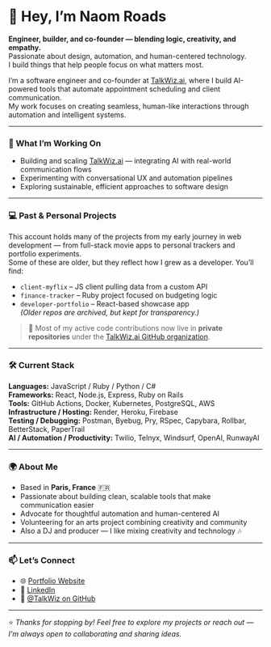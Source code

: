 # 👋 Hey, I’m Naom Roads

**Engineer, builder, and co-founder — blending logic, creativity, and empathy.**  
Passionate about design, automation, and human-centered technology.  
I build things that help people focus on what matters most.

I’m a software engineer and co-founder at [TalkWiz.ai](https://talkwiz.ai), where I build AI-powered tools that automate appointment scheduling and client communication.  
My work focuses on creating seamless, human-like interactions through automation and intelligent systems.

---

### 🧠 What I’m Working On
- Building and scaling [TalkWiz.ai](https://github.com/naomsTalkwiz) — integrating AI with real-world communication flows  
- Experimenting with conversational UX and automation pipelines  
- Exploring sustainable, efficient approaches to software design

---

### 💻 Past & Personal Projects
This account holds many of the projects from my early journey in web development — from full-stack movie apps to personal trackers and portfolio experiments.  
Some of these are older, but they reflect how I grew as a developer. You’ll find:
- `client-myflix` – JS client pulling data from a custom API  
- `finance-tracker` – Ruby project focused on budgeting logic  
- `developer-portfolio` – React-based showcase app  
*(Older repos are archived, but kept for transparency.)*

> 🔐 Most of my active code contributions now live in **private repositories** under the [TalkWiz.ai GitHub organization](https://github.com/naomsTalkwiz).

---

### 🛠️ Current Stack

**Languages:** JavaScript / Ruby / Python / C#  
**Frameworks:** React, Node.js, Express, Ruby on Rails  
**Tools:** GitHub Actions, Docker, Kubernetes, PostgreSQL, AWS  
**Infrastructure / Hosting:** Render, Heroku, Firebase  
**Testing / Debugging:** Postman, Byebug, Pry, RSpec, Capybara, Rollbar, BetterStack, PaperTrail  
**AI / Automation / Productivity:** Twilio, Telnyx, Windsurf, OpenAI, RunwayAI

---

### 🌍 About Me

- Based in **Paris, France** 🇫🇷  
- Passionate about building clean, scalable tools that make communication easier  
- Advocate for thoughtful automation and human-centered AI  
- Volunteering for an arts project combining creativity and community  
- Also a DJ and producer — I like mixing creativity and technology 🎶  

---

### 📫 Let’s Connect
- 🌐 [Portfolio Website](https://naom-roads.github.io/Portfolio-Website/)  
- 💼 [LinkedIn](https://www.linkedin.com/in/naomi-rodriguez-madiedo-b1464b35/)  
- 💬 [@TalkWiz on GitHub](https://github.com/TalkWizAI)

---

⭐️ *Thanks for stopping by! Feel free to explore my projects or reach out — I’m always open to collaborating and sharing ideas.*
